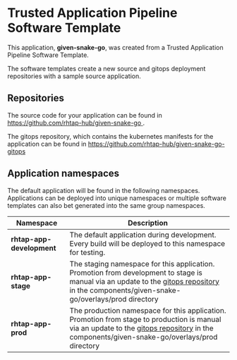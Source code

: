 # Trusted Application Pipeline Software Template

This application, **given-snake-go**, was created from a Trusted Application Pipeline Software Template.

The software templates create a new source and gitops deployment repositories with a sample source application. 

## Repositories

The source code for your application can be found in [https://github.com/rhtap-hub/given-snake-go ](https://github.com/rhtap-hub/given-snake-go ).
 
The gitops repository, which contains the kubernetes manifests for the application can be found in 
[https://github.com/rhtap-hub/given-snake-go-gitops ](https://github.com/rhtap-hub/given-snake-go-gitops ) 

## Application namespaces 

The default application will be found in the following namespaces. Applications can be deployed into unique namespaces or multiple software templates can also bet generated into the same group namespaces.  

|  Namespace   |  Description   |  
| -------- | -------- |   
| **rhtap-app-development** | The default application during development. Every build will be deployed to this namespace for testing. | 
| **rhtap-app-stage** | The staging namespace for this application. Promotion from development to stage is manual via an update to the [gitops repository](https://github.com/rhtap-hub/given-snake-go-gitops ) in the components/given-snake-go/overlays/prod directory |  
| **rhtap-app-prod** | The production namespace for this application. Promotion from stage to production is manual via an update to the [gitops repository](https://github.com/rhtap-hub/given-snake-go-gitops ) in the components/given-snake-go/overlays/prod directory | 